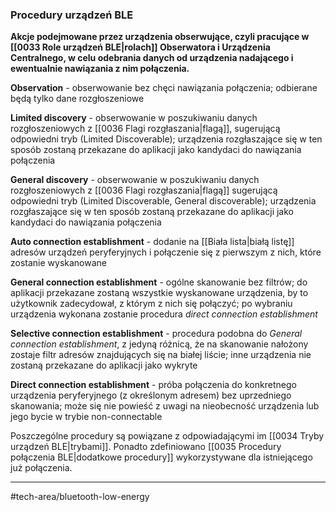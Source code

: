 ### Procedury urządzeń BLE
**Akcje podejmowane przez urządzenia obserwujące, czyli pracujące w [[0033 Role urządzeń BLE|rolach]] Obserwatora i Urządzenia Centralnego, w celu odebrania danych od urządzenia nadającego i ewentualnie nawiązania z nim połączenia.**

**Observation** - obserwowanie bez chęci nawiązania połączenia; odbierane będą tylko dane rozgłoszeniowe

**Limited discovery** - obserwowanie w poszukiwaniu danych rozgłoszeniowych z [[0036 Flagi rozgłaszania|flagą]], sugerującą odpowiedni tryb (Limited Discoverable); urządzenia rozgłaszające się w ten sposób zostaną przekazane do aplikacji jako kandydaci do nawiązania połączenia

**General discovery** - obserwowanie w poszukiwaniu danych rozgłoszeniowych z [[0036 Flagi rozgłaszania|flagą]] sugerującą odpowiedni tryb (Limited Discoverable, General discoverable); urządzenia rozgłaszające się w ten sposób zostaną przekazane do aplikacji jako kandydaci do nawiązania połączenia

**Auto connection establishment** - dodanie na [[Biała lista|białą listę]] adresów urządzeń peryferyjnych i połączenie się z pierwszym z nich, które zostanie wyskanowane 

**General connection establishment** - ogólne skanowanie bez filtrów; do aplikacji przekazane zostaną wszystkie wyskanowane urządzenia, by to użytkownik zadecydował, z którym z nich się połączyć; po wybraniu urządzenia wykonana zostanie procedura *direct connection establishment*

**Selective connection establishment** - procedura podobna do *General connection establishment*, z jedyną różnicą, że na skanowanie nałożony zostaje filtr adresów znajdujących się na białej liście; inne urządzenia nie zostaną przekazane do aplikacji jako wykryte

**Direct connection establishment** - próba połączenia do konkretnego urządzenia peryferyjnego (z określonym adresem) bez uprzedniego skanowania; może się nie powieść z uwagi na nieobecność urządzenia lub jego bycie w trybie non-connectable

Poszczególne procedury są powiązane z odpowiadającymi im [[0034 Tryby urządzeń BLE|trybami]].
Ponadto zdefiniowano [[0035 Procedury połączenia BLE|dodatkowe procedury]] wykorzystywane dla istniejącego już połączenia.

---
#tech-area/bluetooth-low-energy 